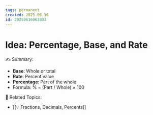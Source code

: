 ```yaml
---
tags: permanent
created: 2025-06-16
id: 20250616063833
---
```


# Idea: Percentage, Base, and Rate

✍ Summary:
- **Base**: Whole or total
- **Rate**: Percent value
- **Percentage**: Part of the whole
- Formula: % = (Part / Whole) × 100

👀 Related Topics:
- [[💡 Fractions, Decimals, Percents]]
